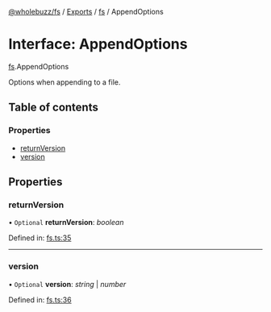 [@wholebuzz/fs](../README.md) / [Exports](../modules.md) / [fs](../modules/fs.md) / AppendOptions

# Interface: AppendOptions

[fs](../modules/fs.md).AppendOptions

Options when appending to a file.

## Table of contents

### Properties

- [returnVersion](fs.appendoptions.md#returnversion)
- [version](fs.appendoptions.md#version)

## Properties

### returnVersion

• `Optional` **returnVersion**: *boolean*

Defined in: [fs.ts:35](https://github.com/wholebuzz/fs/blob/master/src/fs.ts#L35)

___

### version

• `Optional` **version**: *string* \| *number*

Defined in: [fs.ts:36](https://github.com/wholebuzz/fs/blob/master/src/fs.ts#L36)
